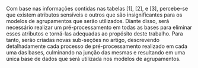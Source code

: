 Com base nas informações contidas nas tabelas [1], [2], e [3], percebe-se que existem atributos sensíveis e outros que são insignificantes para os modelos de agrupamentos que serão utilizados. Diante disso, será necessário realizar um pré-processamento em todas as bases para eliminar esses atributos e torná-las adequadas ao propósito deste trabalho. Para tanto, serão criadas novas sub-seções no artigo, descrevendo detalhadamente cada processo de pré-processamento realizado em cada uma das bases, culminando na junção das mesmas e resultando em uma única base de dados que será utilizada nos modelos de agrupamentos.